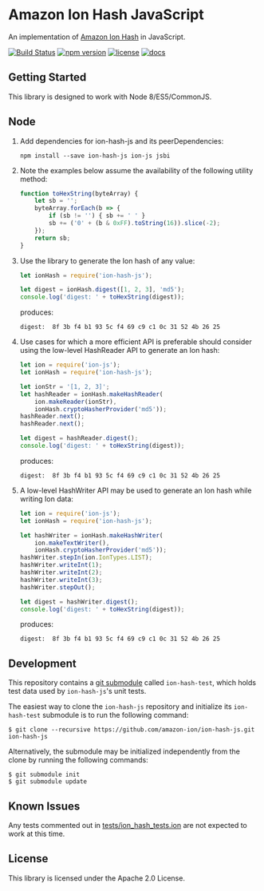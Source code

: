 # Amazon Ion Hash JavaScript

An implementation of [Amazon Ion Hash](https://amazon-ion.github.io/ion-hash) in JavaScript.

[![Build Status](https://travis-ci.org/amazon-ion/ion-hash-js.svg?branch=master)](https://travis-ci.org/amazon-ion/ion-hash-js)
[![npm version](https://img.shields.io/npm/v/ion-hash-js.svg)](https://www.npmjs.com/package/ion-hash-js)
[![license](https://img.shields.io/hexpm/l/plug.svg)](https://github.com/amazon-ion/ion-hash-js/blob/master/LICENSE)
[![docs](https://img.shields.io/badge/docs-api-green.svg?style=flat-square)](https://amazon-ion.github.io/ion-hash-js/api)

## Getting Started

This library is designed to work with Node 8/ES5/CommonJS.

## Node

1. Add dependencies for ion-hash-js and its peerDependencies:
    ```
    npm install --save ion-hash-js ion-js jsbi
    ```

1. Note the examples below assume the availability of
   the following utility method:
    ```javascript
    function toHexString(byteArray) {
        let sb = '';
        byteArray.forEach(b => {
            if (sb != '') { sb += ' ' }
            sb += ('0' + (b & 0xFF).toString(16)).slice(-2);
        });
        return sb;
    }
    ```

1. Use the library to generate the Ion hash of any value:
    ```javascript
    let ionHash = require('ion-hash-js');

    let digest = ionHash.digest([1, 2, 3], 'md5');
    console.log('digest: ' + toHexString(digest));
    ```

    produces:

    ```digest:  8f 3b f4 b1 93 5c f4 69 c9 c1 0c 31 52 4b 26 25```

1. Use cases for which a more efficient API is preferable
   should consider using the low-level HashReader API
   to generate an Ion hash:

    ```javascript
    let ion = require('ion-js');
    let ionHash = require('ion-hash-js');

    let ionStr = '[1, 2, 3]';
    let hashReader = ionHash.makeHashReader(
        ion.makeReader(ionStr),
        ionHash.cryptoHasherProvider('md5'));
    hashReader.next();
    hashReader.next();

    let digest = hashReader.digest();
    console.log('digest: ' + toHexString(digest));
    ```

    produces:

    ```digest:  8f 3b f4 b1 93 5c f4 69 c9 c1 0c 31 52 4b 26 25```

1. A low-level HashWriter API may be used to generate an Ion hash
   while writing Ion data:
    ```javascript
    let ion = require('ion-js');
    let ionHash = require('ion-hash-js');

    let hashWriter = ionHash.makeHashWriter(
        ion.makeTextWriter(),
        ionHash.cryptoHasherProvider('md5'));
    hashWriter.stepIn(ion.IonTypes.LIST);
    hashWriter.writeInt(1);
    hashWriter.writeInt(2);
    hashWriter.writeInt(3);
    hashWriter.stepOut();

    let digest = hashWriter.digest();
    console.log('digest: ' + toHexString(digest));
    ```

    produces:

    ```digest:  8f 3b f4 b1 93 5c f4 69 c9 c1 0c 31 52 4b 26 25```


## Development

This repository contains a [git submodule](https://git-scm.com/docs/git-submodule)
called `ion-hash-test`, which holds test data used by `ion-hash-js`'s unit tests.

The easiest way to clone the `ion-hash-js` repository and initialize its `ion-hash-test`
submodule is to run the following command:

```
$ git clone --recursive https://github.com/amazon-ion/ion-hash-js.git ion-hash-js
```

Alternatively, the submodule may be initialized independently from the clone
by running the following commands:

```
$ git submodule init
$ git submodule update
```


## Known Issues

Any tests commented out in [tests/ion_hash_tests.ion](https://github.com/amazon-ion/ion-hash-js/blob/master/tests/ion_hash_tests.ion)
are not expected to work at this time.


## License

This library is licensed under the Apache 2.0 License. 
